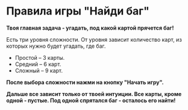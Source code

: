 # Правила игры "Найди баг"

**Твоя главная задача - угадать, под какой картой прячется баг!**

Есть три уровня сложности. От уровня зависит количество карт, из которых нужно будет угадать, где баг.
* Простой – 3 карты.
* Средний – 6 карт.
* Сложный – 9 карт.

**После выбора сложности нажми на кнопку "Начать игру".**

**Дальше все зависит только от твоей интуиции. Все карты, кроме одной - пустые. Под одной спрятался баг - осталось его найти!**
